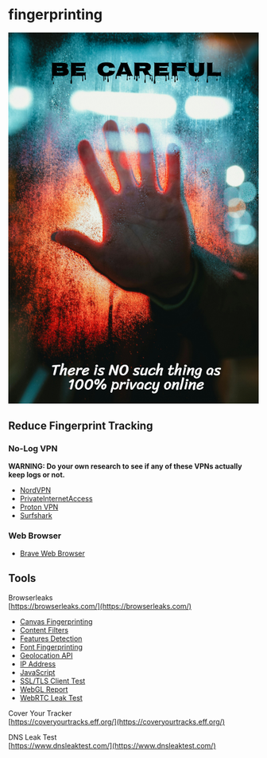 # fingerprinting  

![Be Careful](../images/privacy-be-careful.png)  

## Reduce Fingerprint Tracking  

### No-Log VPN  
**WARNING: Do your own research to see if any of these VPNs actually keep logs or not.**  

* [NordVPN](https://nordvpn.com/features/strict-no-logs-policy/)  
* [PrivateInternetAccess](https://www.privateinternetaccess.com/vpn-features/no-logs-vpn)  
* [Proton VPN](https://protonvpn.com/features/no-logs-policy)  
* [Surfshark](https://surfshark.com/features/no-logs)  

### Web Browser
* [Brave Web Browser](https://brave.com/)  


## Tools  

Browserleaks  
[https://browserleaks.com/](https://browserleaks.com/)

* [Canvas Fingerprinting](https://browserleaks.com/canvas)  
* [Content Filters](https://browserleaks.com/proxy)  
* [Features Detection](https://browserleaks.com/features)  
* [Font Fingerprinting](https://browserleaks.com/fonts)  
* [Geolocation API](https://browserleaks.com/geo)  
* [IP Address](https://browserleaks.com/ip)  
* [JavaScript](https://browserleaks.com/javascript)  
* [SSL/TLS Client Test](https://browserleaks.com/tls)   
* [WebGL Report](https://browserleaks.com/webgl)  
* [WebRTC Leak Test](https://browserleaks.com/webrtc)  

Cover Your Tracker  
[https://coveryourtracks.eff.org/](https://coveryourtracks.eff.org/)  

DNS Leak Test  
[https://www.dnsleaktest.com/](https://www.dnsleaktest.com/)  
